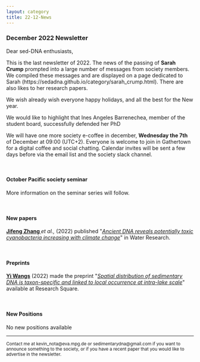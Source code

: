 ```yaml
---
layout: category
title: 22-12-News
---
```


<div class="section">
<h3 class="section-title underline">December 2022 Newsletter</h3>
</div>

<p>Dear sed-DNA enthusiasts,</p>
<div class="intro">
<p> This is the last newsletter of 2022. The news of the passing of <b>Sarah Crump</b> prompted into a large number of messages from society members. We compiled these messages and are displayed on a page dedicated to Sarah (https://sedadna.github.io/category/sarah_crump.html). There are also likes to her research papers.  

<p>We wish already wish everyone happy holidays, and all the best for the New year. 

<p>We would like to highlight that Ines Angeles Barrenechea, member of the student board, successfully defended her PhD</p>

</p>
<p>
We will have one more society e-coffee in december, <b> Wednesday the 7th </b> of December at 09:00 (UTC+2). Everyone is welcome to join in Gathertown for a digital coffee and social chatting. Calendar invites will be sent a few days before via the email list and the society slack channel.
</p>
<br>
<div class="intro">
<h4 class="section-title underline">October Pacific society seminar</h4><p>

More information on the seminar series will follow.

<div class="intro">
  <br>

<h4 class="section-title underline">New papers</h4>
<p><a href="https://www.researchgate.net/profile/Jifeng-Zhang" target="_blank"><b>Jifeng Zhang </b></a> <i>et al.,</i> (2022) published "<a href="https://doi.org/10.1016/j.watres.2022.119435" target="_blank"><u><i>Ancient DNA reveals potentially toxic cyanobacteria increasing with climate change</i></u></a>" in Water Research.</p>

  
<br>
<div class="intro">
<h4 class="section-title underline">Preprints</h4>

<p><a href="https://www.limnologie.uni-konstanz.de/ag-epp-umweltgenomik/team/yi-wang/" target="_blank"><b>Yi Wangs</b></a> (2022) made the preprint "<a href="https://doi.org/10.21203/rs.3.rs-2233464/v1" target="_blank"><u><i>Spatial distribution of sedimentary DNA is taxon-specific and linked to local occurrence at intra-lake scale</i></u></a>" available at Research Square.</p>

<br>
<h4 class="section-title underline">New Positions</h4>

<p>No new positions available</p>
  
<hr />
<p><small>Contact me at kevin_nota@eva.mpg.de or sedimentarydna@gmail.com if you want to announce something to the society, or if you have a recent paper that you would like to advertise in the newsletter.</small></p>
